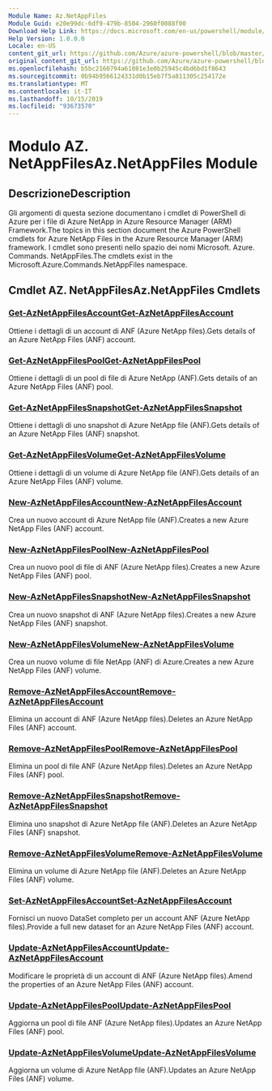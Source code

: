 ```yaml
---
Module Name: Az.NetAppFiles
Module Guid: e20e99dc-6df9-479b-8504-2960f0088f00
Download Help Link: https://docs.microsoft.com/en-us/powershell/module/az.netappfiles
Help Version: 1.0.0.0
Locale: en-US
content_git_url: https://github.com/Azure/azure-powershell/blob/master/src/NetAppFiles/NetAppFiles/help/Az.NetAppFiles.md
original_content_git_url: https://github.com/Azure/azure-powershell/blob/master/src/NetAppFiles/NetAppFiles/help/Az.NetAppFiles.md
ms.openlocfilehash: b5bc2160794a61081e3e0b25945c4bd6bd1f8643
ms.sourcegitcommit: 0b94b9566124331d0b15eb7f5a811305c254172e
ms.translationtype: MT
ms.contentlocale: it-IT
ms.lasthandoff: 10/15/2019
ms.locfileid: "93673570"
---
```

# <span data-ttu-id="9ccbc-101">Modulo AZ. NetAppFiles</span><span class="sxs-lookup"><span data-stu-id="9ccbc-101">Az.NetAppFiles Module</span></span>
## <span data-ttu-id="9ccbc-102">Descrizione</span><span class="sxs-lookup"><span data-stu-id="9ccbc-102">Description</span></span>
<span data-ttu-id="9ccbc-103">Gli argomenti di questa sezione documentano i cmdlet di PowerShell di Azure per i file di Azure NetApp in Azure Resource Manager (ARM) Framework.</span><span class="sxs-lookup"><span data-stu-id="9ccbc-103">The topics in this section document the Azure PowerShell cmdlets for Azure NetApp Files in the Azure Resource Manager (ARM) framework.</span></span> <span data-ttu-id="9ccbc-104">I cmdlet sono presenti nello spazio dei nomi Microsoft. Azure. Commands. NetAppFiles.</span><span class="sxs-lookup"><span data-stu-id="9ccbc-104">The cmdlets exist in the Microsoft.Azure.Commands.NetAppFiles namespace.</span></span>

## <span data-ttu-id="9ccbc-105">Cmdlet AZ. NetAppFiles</span><span class="sxs-lookup"><span data-stu-id="9ccbc-105">Az.NetAppFiles Cmdlets</span></span>
### [<span data-ttu-id="9ccbc-106">Get-AzNetAppFilesAccount</span><span class="sxs-lookup"><span data-stu-id="9ccbc-106">Get-AzNetAppFilesAccount</span></span>](Get-AzNetAppFilesAccount.md)
<span data-ttu-id="9ccbc-107">Ottiene i dettagli di un account di ANF (Azure NetApp files).</span><span class="sxs-lookup"><span data-stu-id="9ccbc-107">Gets details of an Azure NetApp Files (ANF) account.</span></span>

### [<span data-ttu-id="9ccbc-108">Get-AzNetAppFilesPool</span><span class="sxs-lookup"><span data-stu-id="9ccbc-108">Get-AzNetAppFilesPool</span></span>](Get-AzNetAppFilesPool.md)
<span data-ttu-id="9ccbc-109">Ottiene i dettagli di un pool di file di Azure NetApp (ANF).</span><span class="sxs-lookup"><span data-stu-id="9ccbc-109">Gets details of an Azure NetApp Files (ANF) pool.</span></span>

### [<span data-ttu-id="9ccbc-110">Get-AzNetAppFilesSnapshot</span><span class="sxs-lookup"><span data-stu-id="9ccbc-110">Get-AzNetAppFilesSnapshot</span></span>](Get-AzNetAppFilesSnapshot.md)
<span data-ttu-id="9ccbc-111">Ottiene i dettagli di uno snapshot di Azure NetApp file (ANF).</span><span class="sxs-lookup"><span data-stu-id="9ccbc-111">Gets details of an Azure NetApp Files (ANF) snapshot.</span></span>

### [<span data-ttu-id="9ccbc-112">Get-AzNetAppFilesVolume</span><span class="sxs-lookup"><span data-stu-id="9ccbc-112">Get-AzNetAppFilesVolume</span></span>](Get-AzNetAppFilesVolume.md)
<span data-ttu-id="9ccbc-113">Ottiene i dettagli di un volume di Azure NetApp file (ANF).</span><span class="sxs-lookup"><span data-stu-id="9ccbc-113">Gets details of an Azure NetApp Files (ANF) volume.</span></span>

### [<span data-ttu-id="9ccbc-114">New-AzNetAppFilesAccount</span><span class="sxs-lookup"><span data-stu-id="9ccbc-114">New-AzNetAppFilesAccount</span></span>](New-AzNetAppFilesAccount.md)
<span data-ttu-id="9ccbc-115">Crea un nuovo account di Azure NetApp file (ANF).</span><span class="sxs-lookup"><span data-stu-id="9ccbc-115">Creates a new Azure NetApp Files (ANF) account.</span></span>

### [<span data-ttu-id="9ccbc-116">New-AzNetAppFilesPool</span><span class="sxs-lookup"><span data-stu-id="9ccbc-116">New-AzNetAppFilesPool</span></span>](New-AzNetAppFilesPool.md)
<span data-ttu-id="9ccbc-117">Crea un nuovo pool di file di ANF (Azure NetApp files).</span><span class="sxs-lookup"><span data-stu-id="9ccbc-117">Creates a new Azure NetApp Files (ANF) pool.</span></span>

### [<span data-ttu-id="9ccbc-118">New-AzNetAppFilesSnapshot</span><span class="sxs-lookup"><span data-stu-id="9ccbc-118">New-AzNetAppFilesSnapshot</span></span>](New-AzNetAppFilesSnapshot.md)
<span data-ttu-id="9ccbc-119">Crea un nuovo snapshot di ANF (Azure NetApp files).</span><span class="sxs-lookup"><span data-stu-id="9ccbc-119">Creates a new Azure NetApp Files (ANF) snapshot.</span></span>

### [<span data-ttu-id="9ccbc-120">New-AzNetAppFilesVolume</span><span class="sxs-lookup"><span data-stu-id="9ccbc-120">New-AzNetAppFilesVolume</span></span>](New-AzNetAppFilesVolume.md)
<span data-ttu-id="9ccbc-121">Crea un nuovo volume di file NetApp (ANF) di Azure.</span><span class="sxs-lookup"><span data-stu-id="9ccbc-121">Creates a new Azure NetApp Files (ANF) volume.</span></span>

### [<span data-ttu-id="9ccbc-122">Remove-AzNetAppFilesAccount</span><span class="sxs-lookup"><span data-stu-id="9ccbc-122">Remove-AzNetAppFilesAccount</span></span>](Remove-AzNetAppFilesAccount.md)
<span data-ttu-id="9ccbc-123">Elimina un account di ANF (Azure NetApp files).</span><span class="sxs-lookup"><span data-stu-id="9ccbc-123">Deletes an Azure NetApp Files (ANF) account.</span></span>

### [<span data-ttu-id="9ccbc-124">Remove-AzNetAppFilesPool</span><span class="sxs-lookup"><span data-stu-id="9ccbc-124">Remove-AzNetAppFilesPool</span></span>](Remove-AzNetAppFilesPool.md)
<span data-ttu-id="9ccbc-125">Elimina un pool di file ANF (Azure NetApp files).</span><span class="sxs-lookup"><span data-stu-id="9ccbc-125">Deletes an Azure NetApp Files (ANF) pool.</span></span>

### [<span data-ttu-id="9ccbc-126">Remove-AzNetAppFilesSnapshot</span><span class="sxs-lookup"><span data-stu-id="9ccbc-126">Remove-AzNetAppFilesSnapshot</span></span>](Remove-AzNetAppFilesSnapshot.md)
<span data-ttu-id="9ccbc-127">Elimina uno snapshot di Azure NetApp file (ANF).</span><span class="sxs-lookup"><span data-stu-id="9ccbc-127">Deletes an Azure NetApp Files (ANF) snapshot.</span></span>

### [<span data-ttu-id="9ccbc-128">Remove-AzNetAppFilesVolume</span><span class="sxs-lookup"><span data-stu-id="9ccbc-128">Remove-AzNetAppFilesVolume</span></span>](Remove-AzNetAppFilesVolume.md)
<span data-ttu-id="9ccbc-129">Elimina un volume di Azure NetApp file (ANF).</span><span class="sxs-lookup"><span data-stu-id="9ccbc-129">Deletes an Azure NetApp Files (ANF) volume.</span></span>

### [<span data-ttu-id="9ccbc-130">Set-AzNetAppFilesAccount</span><span class="sxs-lookup"><span data-stu-id="9ccbc-130">Set-AzNetAppFilesAccount</span></span>](Set-AzNetAppFilesAccount.md)
<span data-ttu-id="9ccbc-131">Fornisci un nuovo DataSet completo per un account ANF (Azure NetApp files).</span><span class="sxs-lookup"><span data-stu-id="9ccbc-131">Provide a full new dataset for an Azure NetApp Files (ANF) account.</span></span>

### [<span data-ttu-id="9ccbc-132">Update-AzNetAppFilesAccount</span><span class="sxs-lookup"><span data-stu-id="9ccbc-132">Update-AzNetAppFilesAccount</span></span>](Update-AzNetAppFilesAccount.md)
<span data-ttu-id="9ccbc-133">Modificare le proprietà di un account di ANF (Azure NetApp files).</span><span class="sxs-lookup"><span data-stu-id="9ccbc-133">Amend the properties of an Azure NetApp Files (ANF) account.</span></span>

### [<span data-ttu-id="9ccbc-134">Update-AzNetAppFilesPool</span><span class="sxs-lookup"><span data-stu-id="9ccbc-134">Update-AzNetAppFilesPool</span></span>](Update-AzNetAppFilesPool.md)
<span data-ttu-id="9ccbc-135">Aggiorna un pool di file ANF (Azure NetApp files).</span><span class="sxs-lookup"><span data-stu-id="9ccbc-135">Updates an Azure NetApp Files (ANF) pool.</span></span>

### [<span data-ttu-id="9ccbc-136">Update-AzNetAppFilesVolume</span><span class="sxs-lookup"><span data-stu-id="9ccbc-136">Update-AzNetAppFilesVolume</span></span>](Update-AzNetAppFilesVolume.md)
<span data-ttu-id="9ccbc-137">Aggiorna un volume di Azure NetApp file (ANF).</span><span class="sxs-lookup"><span data-stu-id="9ccbc-137">Updates an Azure NetApp Files (ANF) volume.</span></span>

